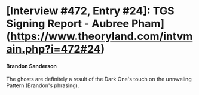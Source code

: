 # [Interview #472, Entry #24]: TGS Signing Report - Aubree Pham](https://www.theoryland.com/intvmain.php?i=472#24)

#### Brandon Sanderson

The ghosts are definitely a result of the Dark One's touch on the unraveling Pattern (Brandon's phrasing).

